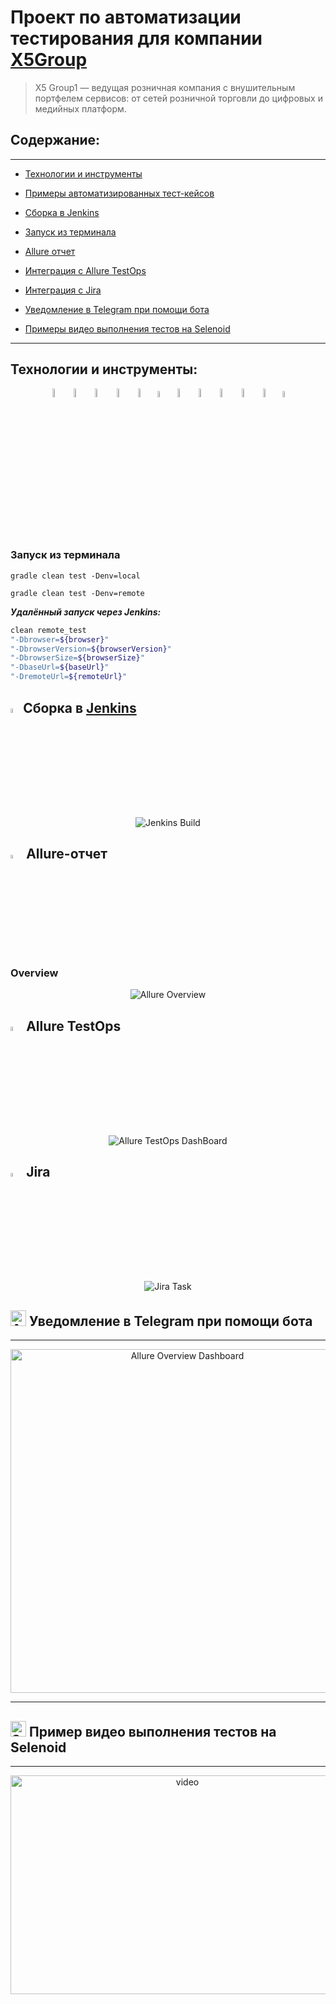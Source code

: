 # Проект по автоматизации тестирования для компании [X5Group](https://www.x5.ru/ru/)

> X5 Group1 — ведущая розничная компания с внушительным портфелем сервисов: от сетей розничной торговли до цифровых и медийных платформ.

## **Содержание:**
____

* <a href="#tools">Технологии и инструменты</a>

* <a href="#cases">Примеры автоматизированных тест-кейсов</a>

* <a href="#jenkins">Сборка в Jenkins</a>

* <a href="#console">Запуск из терминала</a>

* <a href="#allure">Allure отчет</a>

* <a href="#allure-testops">Интеграция с Allure TestOps</a>

* <a href="#jira">Интеграция с Jira</a>

* <a href="#telegram">Уведомление в Telegram при помощи бота</a>

* <a href="#video">Примеры видео выполнения тестов на Selenoid</a>

____
<a id="tools"></a>
## <a name="Технологии и инструменты">**Технологии и инструменты:**</a>
<p align="center">
<img width="6%" title="IntelliJ IDEA" src="mediafiles/icons/Intelij_IDEA.svg">
<img width="6%" title="Java" src="mediafiles/icons/Java.svg">
<img width="6%" title="Selenide" src="mediafiles/icons/Selenide.svg">
<img width="6%" title="Selenoid" src="mediafiles/icons/Selenoid.svg">
<img width="6%" title="Allure Report" src="mediafiles/icons/Allure_Report.svg">
<img width="5%" title="Allure TestOps" src="mediafiles/icons/AllureTestOps.svg">
<img width="6%" title="Gradle" src="mediafiles/icons/Gradle.svg">
<img width="6%" title="JUnit5" src="mediafiles/icons//JUnit5.svg">
<img width="6%" title="GitHub" src="mediafiles/icons/GitHub.svg">
<img width="6%" title="Jenkins" src="mediafiles/icons/Jenkins.svg">
<img width="6%" title="Telegram" src="mediafiles/icons/Telegram.svg">
<img width="5%" title="Jira" src="mediafiles/icons/Jira.svg">
</p>

### Запуск из терминала

```
gradle clean test -Denv=local 
```

```
gradle clean test -Denv=remote
```

***Удалённый запуск через Jenkins:***
```bash  
clean remote_test
"-Dbrowser=${browser}"
"-DbrowserVersion=${browserVersion}"
"-DbrowserSize=${browserSize}"
"-DbaseUrl=${baseUrl}"
"-DremoteUrl=${remoteUrl}"
```
<a id="jenkins"></a>
## <img src="mediafiles/icons/Jenkins.svg" title="Jenkins" width="4%"/></a><a name="Сборка"></a>Сборка в [Jenkins](https://jenkins.autotests.cloud/job/vskltsv_allure_testOps_20/)</a>

<p align="center">
<img title="Jenkins Build" src="mediafiles/screenshots/jenkins.png">
</p>

## <img src="mediafiles/icons/Allure_Report.svg" title="Allure Report" width="4%"/> Allure-отчет

### Overview

<p align="center">
<img title="Allure Overview" src="mediafiles/screenshots/allureReport.png">
</p>

## <img src="mediafiles/icons/AllureTestOps.svg" title="Allure TestOps" width="4%"/> Allure TestOps

<p align="center">
<img title="Allure TestOps DashBoard" src="mediafiles/screenshots/allureTestOps.png">
</p>

## <img src="mediafiles/icons/Jira.svg" title="Jira" width="4%"/> Jira

<p align="center">
<img title="Jira Task" src="mediafiles/screenshots/jira.png">
</p>

<a id="telegram"></a>
## <img alt="Allure" height="25"  src="mediafiles/icons/Telegram.svg" width="25"/></a> Уведомление в Telegram при помощи бота
____
<p align="center">  
<img title="Allure Overview Dashboard" src="mediafiles/screenshots/telegram.png" width="550">  
</p>

____
<a id="video"></a>
## <img alt="Selenoid" height="25" src="mediafiles/icons/Selenoid.svg" width="25"/></a> Пример видео выполнения тестов на Selenoid
____
<p align="center">
<img title="Selenoid Video" src="mediafiles/screenshots/test.gif" width="550" height="350"  alt="video">   
</p>
